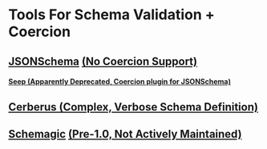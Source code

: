 # Tools For Schema Validation + Coercion
## [JSONSchema]() [(No Coercion Support)](https://github.com/Julian/jsonschema/issues/195)
#### [Seep (Apparently Deprecated, Coercion plugin for JSONSchema)](https://github.com/Julian/Seep)
## [Cerberus (Complex, Verbose Schema Definition)](http://docs.python-cerberus.org/en/stable/)
## [Schemagic](https://github.com/Mechrophile/schemagic) [(Pre-1.0, Not Actively Maintained)](https://github.com/Mechrophile/schemagic/issues/21)
